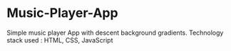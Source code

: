 # Music-Player-App
Simple music player App with descent background gradients. Technology stack used : HTML, CSS, JavaScript
